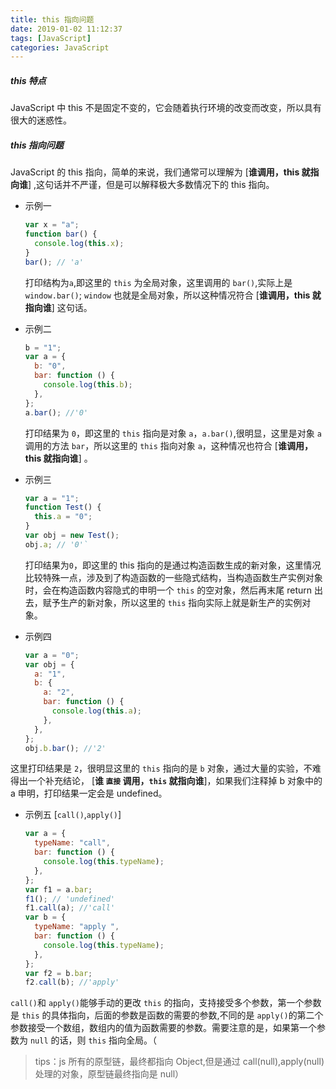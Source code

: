 ```yaml
---
title: this 指向问题
date: 2019-01-02 11:12:37
tags: [JavaScript]
categories: JavaScript
---
```


##### this 特点

JavaScript 中 this 不是固定不变的，它会随着执行环境的改变而改变，所以具有很大的迷惑性。

##### this 指向问题

JavaScript 的 this 指向，简单的来说，我们通常可以理解为 [**谁调用，this 就指向谁**] ,这句话并不严谨，但是可以解释极大多数情况下的 this 指向。

- 示例一
  ```js
  var x = "a";
  function bar() {
    console.log(this.x);
  }
  bar(); // 'a'
  ```
  打印结构为`a`,即这里的 `this` 为全局对象，这里调用的 `bar()`,实际上是 `window.bar()`; `window` 也就是全局对象，所以这种情况符合 [**谁调用，this 就指向谁**] 这句话。
- 示例二
  ```js
  b = "1";
  var a = {
    b: "0",
    bar: function () {
      console.log(this.b);
    },
  };
  a.bar(); //'0'
  ```
  打印结果为 `0`，即这里的 `this` 指向是对象 `a`，`a.bar()`,很明显，这里是对象 `a` 调用的方法 `bar`，所以这里的 `this` 指向对象 `a`，这种情况也符合 [**谁调用，this 就指向谁**] 。
- 示例三

  ```js
  var a = "1";
  function Test() {
    this.a = "0";
  }
  var obj = new Test();
  obj.a; // '0'`
  ```

  打印结果为`0`，即这里的 this 指向的是通过构造函数生成的新对象，这里情况比较特殊一点，涉及到了构造函数的一些隐式结构，当构造函数生产实例对象时，会在构造函数内容隐式的申明一个 `this` 的空对象，然后再末尾 return 出去，赋予生产的新对象，所以这里的 `this` 指向实际上就是新生产的实例对象。

- 示例四
  ```js
  var a = "0";
  var obj = {
    a: "1",
    b: {
      a: "2",
      bar: function () {
        console.log(this.a);
      },
    },
  };
  obj.b.bar(); //'2'
  ```

这里打印结果是 `2`，很明显这里的 `this` 指向的是 `b` 对象，通过大量的实验，不难得出一个补充结论， [**谁 `直接` 调用，`this` 就指向谁**]，如果我们注释掉 b 对象中的 a 申明，打印结果一定会是 undefined。

- 示例五 [`call()`,`apply()`]

  ```js
  var a = {
    typeName: "call",
    bar: function () {
      console.log(this.typeName);
    },
  };
  var f1 = a.bar;
  f1(); // 'undefined'
  f1.call(a); //'call'
  var b = {
    typeName: "apply ",
    bar: function () {
      console.log(this.typeName);
    },
  };
  var f2 = b.bar;
  f2.call(b); //'apply'
  ```

`call()`和 `apply()`能够手动的更改 `this` 的指向，支持接受多个参数，第一个参数是 `this` 的具体指向，后面的参数是函数的需要的参数,不同的是 `apply()`的第二个参数接受一个数组，数组内的值为函数需要的参数。需要注意的是，如果第一个参数为 `null` 的话，则 `this` 指向全局。（

> tips：js 所有的原型链，最终都指向 Object,但是通过 call(null),apply(null)处理的对象，原型链最终指向是 null）
